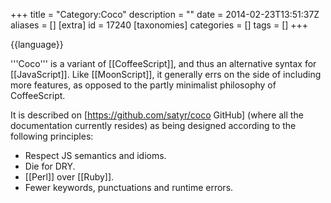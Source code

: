 +++
title = "Category:Coco"
description = ""
date = 2014-02-23T13:51:37Z
aliases = []
[extra]
id = 17240
[taxonomies]
categories = []
tags = []
+++

{{language}}

'''Coco''' is a variant of [[CoffeeScript]], and thus an alternative syntax for [[JavaScript]]. Like [[MoonScript]], it generally errs on the side of including more features, as opposed to the partly minimalist philosophy of CoffeeScript.

It is described on [https://github.com/satyr/coco GitHub] (where all the documentation currently resides) as being designed according to the following principles:

* Respect JS semantics and idioms.
* Die for DRY.
* [[Perl]] over [[Ruby]].
* Fewer keywords, punctuations and runtime errors.
